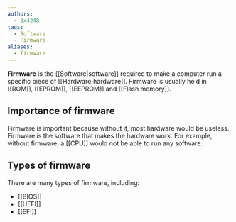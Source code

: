 ```yaml
---
authors:
  - 0x4248
tags:
  - Software
  - Firmware
aliases:
  - firmware
---
```

**Firmware** is the [[Software|software]] required to make a computer run a specific piece of [[Hardware|hardware]].  Firmware is usually held in [[ROM]], [[EPROM]], [[EEPROM]] and [[Flash memory]].
## Importance of firmware
Firmware is important because without it, most hardware would be useless.  Firmware is the software that makes the hardware work.  For example, without firmware, a [[CPU]] would not be able to run any software.
## Types of firmware
There are many types of firmware, including:
- [[BIOS]]
- [[UEFI]]
- [[EFI]]
